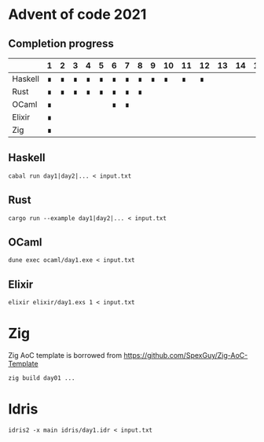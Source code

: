 # Advent of code 2021

## Completion progress

|         | 1   | 2   | 3   | 4   | 5   | 6   | 7   | 8   | 9   | 10  | 11  | 12  | 13  | 14  | 15  | 16  | 17  | 18  | 19  | 20  | 21  | 22  | 23  | 24  | 25  |
| ------- | --- | --- | --- | --- | --- | --- | --- | --- | --- | --- | --- | --- | --- | --- | --- | --- | --- | --- | --- | --- | --- | --- | --- | --- | --- |
| Haskell | ∎   | ∎   | ∎   | ∎   | ∎   | ∎   | ∎   | ∎   | ∎   | ∎   | ∎   | ∎   |
| Rust    | ∎   | ∎   | ∎   | ∎   | ∎   | ∎   | ∎   | ∎   |
| OCaml   | ∎   |     |     |     |     | ∎   | ∎   |     |
| Elixir  | ∎   |
| Zig     | ∎   |

## Haskell

```
cabal run day1|day2|... < input.txt
```

## Rust

```
cargo run --example day1|day2|... < input.txt
```

## OCaml

```
dune exec ocaml/day1.exe < input.txt
```

## Elixir

```
elixir elixir/day1.exs 1 < input.txt
```

# Zig

Zig AoC template is borrowed from https://github.com/SpexGuy/Zig-AoC-Template

```
zig build day01 ...
```

# Idris

```
idris2 -x main idris/day1.idr < input.txt
```
